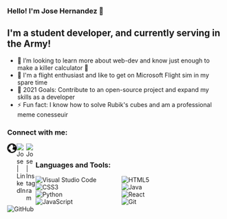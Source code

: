 ### Hello! I'm Jose Hernandez 👋

## I'm a student developer, and currently serving in the Army!

- 🌱 I’m looking to learn more about web-dev and know just enough to make a killer calculator 🧮
- 👯 I'm a flight enthusiast and like to get on Microsoft Flight sim in my spare time
- 🥅 2021 Goals: Contribute to an open-source project and expand my skills as a developer
- ⚡ Fun fact: I know how to solve Rubik's cubes and am a professional meme conesseuir

### Connect with me:

[<img align="left" alt="Jose | Portfolio" width="22px" src="https://raw.githubusercontent.com/iconic/open-iconic/master/svg/globe.svg" />][website]
[<img align="left" alt="Jose | LinkedIn" width="22px" src="https://cdn.jsdelivr.net/npm/simple-icons@v3/icons/linkedin.svg" />][linkedin]
[<img align="left" alt="Jose | Instagram" width="22px" src="https://cdn.jsdelivr.net/npm/simple-icons@v3/icons/instagram.svg" />][instagram]


<br />

### Languages and Tools:
<!--Editors-->
<img align="left" alt="Visual Studio Code" width = "200px" src="https://shields.io/badge/editor-java-green?logo=visual-studio-code&style=for-the-badge" />
<!--Programming Languages-->
<img align="left" alt="HTML5" width = "200px" src="https://shields.io/badge/code-html-green?logo=html5&style=for-the-badge" />
<img align="left" alt="CSS3" width = "200px" src="https://shields.io/badge/code-css-green?logo=css3&style=for-the-badge" />
<img align="left" alt="Java" width = "200px" src="https://shields.io/badge/code-java-green?logo=java&style=for-the-badge" />
<img align="left" alt="Python" width = "200px" src="https://shields.io/badge/code-Python-green?logo=python&style=for-the-badge" />
<!--Tools-->
<img align="left" alt="React" width = "200px" src="https://shields.io/badge/code-react-green?logo=react&style=for-the-badge" />
<img align="left" alt="JavaScript" width = "200px" src="https://shields.io/badge/code-javascript-green?logo=javascript&style=for-the-badge" />
<img align="left" alt="Git" width = "200px" src="https://shields.io/badge/tool-git-green?logo=git&style=for-the-badge" />
<img align="left" alt="GitHub" width = "200px" src="https://shields.io/badge/tool-github-green?logo=github&style=for-the-badge" />




[website]: https://jhern603.github.io/portfolio
[instagram]: https://www.instagram.com/jhernandez554/
[linkedin]: https://www.linkedin.com/in/jose-hernandez-b587a3114/
[webdevplaylist]: #
